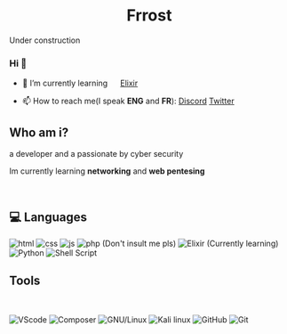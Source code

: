 <h1 align="center">Frrost</h1>

Under construction



### Hi 👋




- 🌱 I’m currently learning <img width='15px'  src='https://user-images.githubusercontent.com/69601054/121210976-a75edd00-c86b-11eb-88e3-e2b38f924acc.png'> [Elixir](https://elixir-lang.org/)

- 📫 How to reach me(I speak <b>ENG</b> and <b>FR</b>): [Discord](https://discord.com/users/730434388533313596) [Twitter](https://twitter.com/Frrost5)




<!--
**Frrosst/Frrosst** is a ✨ _special_ ✨ repository because its `README.md` (this file) appears on your GitHub profile.
-->





## Who am i?


<p>a developer and a passionate by cyber security </p>
<p>Im currently learning <b>networking</b> and <b>web pentesing</b></p>
<br>

## 💻 Languages

<p>
  <img alt="html" src="https://img.shields.io/badge/HTML5-E34F26?style=for-the-badge&logo=html5&logoColor=white" />
  <img alt="css" src="https://img.shields.io/badge/CSS3-1572B6?style=for-the-badge&logo=css3&logoColor=white" />
  <img alt="js" src="https://img.shields.io/badge/JavaScript-F7DF1E?style=for-the-badge&logo=javascript&logoColor=black" />
  <img alt="php (Don't insult me pls)"src ="https://img.shields.io/badge/PHP-777BB4?style=for-the-badge&logo=php&logoColor=white">
  <img alt="Elixir (Currently learning)" src="https://img.shields.io/badge/Elixir-4B275F?style=for-the-badge&logo=elixir&logoColor=white">
  <img alt="Python" src="https://img.shields.io/badge/Python-14354C?style=for-the-badge&logo=python&logoColor=white">
  <!--<img src="https://img.shields.io/badge/Solidity-303030?style=for-the-badge&logo=Solidity&logoColor=white">-->
  <img alt="Shell Script" src="https://img.shields.io/badge/Shell_Script-121011?style=for-the-badge&logo=gnu-bash&logoColor=white">

</p>


## Tools
<br>

<p align='left'>
  <img alt="VScode" src='https://img.shields.io/static/v1?style=for-the-badge&message=Visual+Studio+Code&color=007ACC&logo=Visual+Studio+Code&logoColor=FFFFFF&label='> 
  <img alt="Composer" src='https://img.shields.io/static/v1?style=for-the-badge&message=Composer&color=885630&logo=Composer&logoColor=FFFFFF&label='>
  <img alt="GNU/Linux" src='https://img.shields.io/static/v1?style=for-the-badge&message=Linux&color=222222&logo=Linux&logoColor=FCC624&label='>
  <img alt="Kali linux" src ='https://img.shields.io/static/v1?style=for-the-badge&message=Kali+Linux&color=557C94&logo=Kali+Linux&logoColor=FFFFFF&label='>
  <img alt='GitHub' src='https://img.shields.io/static/v1?style=for-the-badge&message=GitHub&color=181717&logo=GitHub&logoColor=FFFFFF&label='>
  <img alt='Git' src='https://img.shields.io/badge/git-%23F05033.svg?style=for-the-badge&logo=git&logoColor=white'> 
  
</p>

<br>





